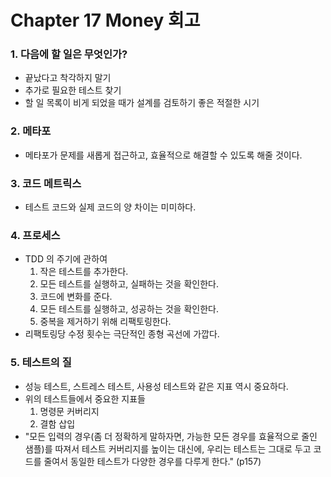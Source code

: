 # Chapter 17 Money 회고

### 1. 다음에 할 일은 무엇인가?

- 끝났다고 착각하지 말기
- 추가로 필요한 테스트 찾기
- 할 일 목록이 비게 되었을 때가 설계를 검토하기 좋은 적절한 시기

### 2. 메타포

- 메타포가 문제를 새롭게 접근하고, 효율적으로 해결할 수 있도록 해줄 것이다.

### 3. 코드 메트릭스

- 테스트 코드와 실제 코드의 양 차이는 미미하다.

### 4. 프로세스

- TDD 의 주기에 관하여
  1. 작은 테스트를 추가한다.
  2. 모든 테스트를 실행하고, 실패하는 것을 확인한다.
  3. 코드에 변화를 준다.
  4. 모든 테스트를 실행하고, 성공하는 것을 확인한다.
  5. 중복을 제거하기 위해 리팩토링한다.
- 리팩토링당 수정 횟수는 극단적인 종형 곡선에 가깝다.

### 5. 테스트의 질

- 성능 테스트, 스트레스 테스트, 사용성 테스트와 같은 지표 역시 중요하다.
- 위의 테스트들에서 중요한 지표들
  1. 명령문 커버리지
  2. 결함 삽입
- "모든 입력의 경우(좀 더 정확하게 말하자면, 가능한 모든 경우를 효율적으로 줄인 샘플)를 따져서 테스트 커버리지를 높이는 대신에, 우리는 테스트는 그대로 두고 코드를 줄여서 동일한 테스트가 다양한 경우를 다루게 한다." (p157)
